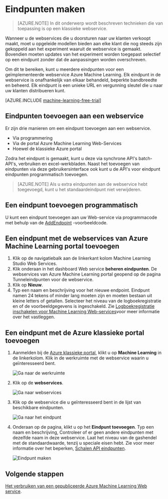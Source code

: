 <properties
    pageTitle="Eindpunten van een webservice in Machine Learning maken | Microsoft Azure"
    description="Eindpunten van een webservice maken in Azure Machine Learning"
    services="machine-learning"
    documentationCenter=""
    authors="hiteshmadan"
    manager="padou"
    editor="cgronlun"/>

<tags
    ms.service="machine-learning"
    ms.devlang="multiple"
    ms.topic="article"
    ms.tgt_pltfrm="na"
    ms.workload="tbd"
    ms.date="10/04/2016"
    ms.author="himad"/>


# <a name="creating-endpoints"></a>Eindpunten maken

>[AZURE.NOTE] In dit onderwerp wordt beschreven technieken die van toepassing is op een klassieke webservice.

Wanneer u de webservices die u doorsturen naar uw klanten verkoopt maakt, moet u opgeleide modellen bieden aan elke klant die nog steeds zijn gekoppeld aan het experiment waaruit de webservice is gemaakt. Bovendien moeten updates van het experiment worden toegepast selectief op een eindpunt zonder dat de aanpassingen worden overschreven.

Om dit te bereiken, kunt u meerdere eindpunten voor een geïmplementeerde webservice Azure Machine Learning. Elk eindpunt in de webservice is onafhankelijk van elkaar behandeld, beperkte bandbreedte en beheerd. Elk eindpunt is een unieke URL en vergunning sleutel die u naar uw klanten distribueren kunt.

[AZURE.INCLUDE [machine-learning-free-trial](../../includes/machine-learning-free-trial.md)]

## <a name="adding-endpoints-to-a-web-service"></a>Eindpunten toevoegen aan een webservice

Er zijn drie manieren om een eindpunt toevoegen aan een webservice.

* Via programmering
* Via de portal Azure Machine Learning Web-Services
* Hoewel de klassieke Azure portal

Zodra het eindpunt is gemaakt, kunt u deze via synchrone API's batch-API's, verbruiken en excel-werkbladen. Naast het toevoegen van eindpunten via deze gebruikersinterface ook kunt u de API's voor eindpunt eindpunten programmatisch toevoegen.

 >[AZURE.NOTE] Als u extra eindpunten aan de webservice hebt toegevoegd, kunt u het standaardeindpunt niet verwijderen.

## <a name="adding-an-endpoint-programmatically"></a>Een eindpunt toevoegen programmatisch

U kunt een eindpunt toevoegen aan uw Web-service via programmacode met behulp van de [AddEndpoint](https://github.com/raymondlaghaeian/AML_EndpointMgmt/blob/master/Program.cs) -voorbeeldcode.

## <a name="adding-an-endpoint-using-the-azure-machine-learning-web-services-portal"></a>Een eindpunt met de webservices van Azure Machine Learning portal toevoegen

1. Klik op de navigatiebalk aan de linkerkant kolom Machine Learning Studio Web Services.
2. Klik onderaan in het dashboard Web service **beheren eindpunten**. De webservices van Azure Machine Learning portal geopend op de pagina Tunneleindpunten voor de webservice.
3. Klik op **Nieuw**.
4. Typ een naam en beschrijving voor het nieuwe endpoint. Eindpunt namen 24 tekens of minder lang moeten zijn en moeten bestaan uit kleine letters of getallen. Selecteer het niveau van de logboekregistratie en of de voorbeeldgegevens is ingeschakeld. Zie [Logboekregistratie inschakelen voor Machine Learning Web-services](machine-learning-web-services-logging.md)voor meer informatie over het vastleggen.

## <a name="adding-an-endpoint-using-the-azure-classic-portal"></a>Een eindpunt met de Azure klassieke portal toevoegen


1. Aanmelden bij de [Azure klassieke portal](http://manage.windowsazure.com), klikt u op **Machine Learning** in de linkerkolom. Klik in de werkruimte met de webservice waarin u geïnteresseerd bent.

    ![Ga naar de werkruimte](./media/machine-learning-create-endpoint/figure-1.png)

2. Klik op de **webservices**.

    ![Ga naar webservices](./media/machine-learning-create-endpoint/figure-2.png)

3. Klik op de webservice die u geïnteresseerd bent in de lijst van beschikbare eindpunten.

    ![Ga naar het eindpunt](./media/machine-learning-create-endpoint/figure-3.png)

4. Onderaan op de pagina, klikt u op het **Eindpunt toevoegen**. Typ een naam en beschrijving, Controleer of er geen andere eindpunten met dezelfde naam in deze webservice. Laat het niveau van de gashendel met de standaardwaarde, tenzij u speciale eisen hebt. Zie voor meer informatie over het beperken, [Schalen API eindpunten](machine-learning-scaling-webservice.md).

    ![Eindpunt maken](./media/machine-learning-create-endpoint/figure-4.png)

## <a name="next-steps"></a>Volgende stappen

[Het verbruiken van een gepubliceerde Azure Machine Learning Web service](machine-learning-consume-web-services.md).

